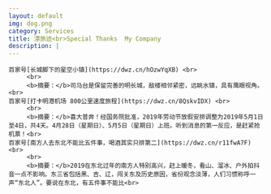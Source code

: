 ```yaml
---
layout: default
img: dog.png
category: Services
title: 漂旅迹<br>Special Thanks  My Company
description: |
---
```

    百家号[长城脚下的星空小镇](https://dwz.cn/hOzwYqXB) <br>
         <br>
         <b>摘要：</b>司马台是保留完善的明长城，敌楼相邻紧密，远眺水镇，具有鹰眼视角。<br>
    百家号[打卡明港机场 800公里速度旅程](https://dwz.cn/8QskvIDX) <br>
         <br>
         <b>摘要：</b>喜大普奔！经国务院批准，2019年劳动节放假安排调整为2019年5月1日至4日，共4天。4月28日（星期日）、5月5日（星期日）上班。听到消息的第一反应，是赶紧抢机票！<br>
    百家号[南方人去东北不能比五件事，喝酒其实只排第二](https://dwz.cn/r11fwA7F) <br>
         <br>
         <b>摘要：</b>2019在东北过年的南方人特别高兴，赶上暖冬，看山、溜冰、户外拍抖音一点不影响。东三省包括黑、吉、辽，闯关东及历史原因，省份观念淡薄，人们习惯称呼一声“东北人”。要说在东北，有五件事不能比<br>